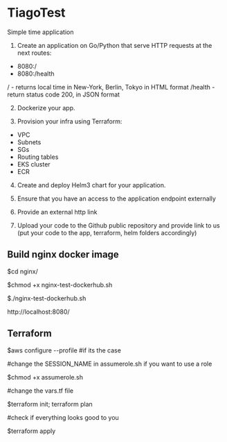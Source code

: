 # TiagoTest
Simple time application

1) Create an application on Go/Python that serve HTTP requests at the next routes:
- 8080:/
- 8080:/health

/ - returns local time in New-York, Berlin, Tokyo in HTML format
/health - return status code 200, in JSON format

2) Dockerize your app.

3) Provision your infra using Terraform:
- VPC
- Subnets
- SGs
- Routing tables
- EKS cluster
- ECR

4) Create and deploy Helm3 chart for your application.

5) Ensure that you have an access to the application endpoint externally

6) Provide an external http link

7) Upload your code to the Github public repository and provide link to us (put your code to the app, terraform, helm folders accordingly)

## Build nginx docker image

$cd nginx/

$chmod +x nginx-test-dockerhub.sh

$./nginx-test-dockerhub.sh

http://localhost:8080/

## Terraform

$aws configure --profile <USER> #if its the case

#change the SESSION_NAME in assumerole.sh if you want to use a role
  
$chmod +x assumerole.sh

#change the vars.tf file

$terraform init; terraform plan

#check if everything looks good to you
  
$terraform apply
